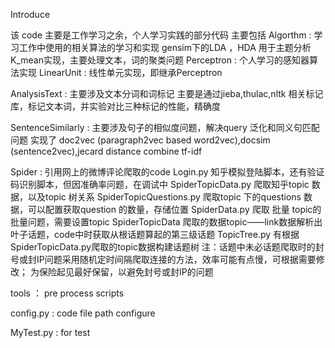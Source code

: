 Introduce


该 code 主要是工作学习之余，个人学习实践的部分代码
主要包括
Algorthm : 学习工作中使用的相关算法的学习和实现
    gensim下的LDA ，HDA  用于主题分析
    K_mean实现，主要处理文本，词的聚类问题
    Perceptron : 个人学习的感知器算法实现
    LinearUnit : 线性单元实现，即继承Perceptron

AnalysisText : 主要涉及文本分词和词标记
    主要是通过jieba,thulac,nltk 相关标记库，标记文本词，并实验对比三种标记的性能，精确度
    
SentenceSimilarly : 主要涉及句子的相似度问题，解决query 泛化和同义句匹配问题
    实现了 doc2vec (paragraph2vec based word2vec),docsim (sentence2vec),jecard distance combine tf-idf 
    
Spider : 引用网上的微博评论爬取的code
		Login.py 知乎模拟登陆脚本，还有验证码识别脚本，但因准确率问题，在调试中
		SpiderTopicData.py 爬取知乎topic 数据，以及topic 树关系
		SpiderTopicQuestions.py 爬取topic 下的questions 数据，可以配置获取question 的数量，存储位置
        SpiderData.py 爬取 批量 topic的批量问题，需要设置topic SpiderTopicData 爬取的数据topic——link数据解析出叶子话题，code中时获取从根话题算起的第三级话题
        TopicTree.py 有根据SpiderTopicData.py爬取的topic数据构建话题树
        注：话题中未必话题爬取时的封号或封IP问题采用随机定时间隔爬取连接的方法，效率可能有点慢，可根据需要修改；
        为保险起见最好保留，以避免封号或封IP的问题
		


tools ： pre process scripts


config.py  : code file path configure

MyTest.py : for test 


